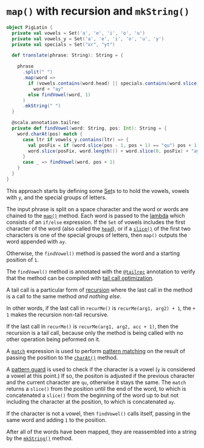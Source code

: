 # `map()` with recursion and `mkString()`

```scala
object PigLatin {
  private val vowels = Set('a', 'e', 'i', 'o', 'u')
  private val vowels_y = Set('a', 'e', 'i', 'o', 'u', 'y')
  private val specials = Set("xr", "yt")

  def translate(phrase: String): String = {

    phrase
      .split(" ")
      .map(word =>
        if (vowels.contains(word.head) || specials.contains(word.slice(0, 2)))
          word + "ay"
        else findVowel(word, 1)
      )
      .mkString(" ")
  }

  @scala.annotation.tailrec
  private def findVowel(word: String, pos: Int): String = {
    word.charAt(pos) match {
      case ltr if vowels_y.contains(ltr) => {
        val posFix = if (word.slice(pos - 1, pos + 1) == "qu") pos + 1 else pos
        word.slice(posFix, word.length()) + word.slice(0, posFix) + "ay"
      }
      case _ => findVowel(word, pos + 1)
    }
  }
}
```

This approach starts by defining some [Set][set]s to to hold the vowels, vowels with `y`, and the special groups of letters.

The input phrase is split on a space character and the word or words are chained to the [`map()`][map] method.
Each word is passed to the [lambda][lambda] which consists of an `if/else` expression.
If the `Set` of vowels includes the first character of the word (also called the [`head`][head]), or if a [`slice()`][slice]
of the first two characters is one of the special groups of letters, then `map()` outputs the word appended with `ay`.

Otherwise, the `findVowel()` method is passed the word and a starting position of `1`.

The `findVowel()` method is annotated with the [`@tailrec`][tailrec-annotation] annotation to verify that the method can be compiled
with [tail call optimization][tail-opt].

A tail call is a particular form of [recursion][recursion] where the last call in the method is a call to the same method _and nothing else_.

In other words, if the last call in `recurMe()` is `recurMe(arg1, arg2) + 1`, the `+ 1` makes the recursion non-tail recursive.

If the last call in `recurMe()` is `recurMe(arg1, arg2, acc + 1)`, then the recursion is a tail call, because only the method is being called
with no other operation being peformed on it.

A [`match`][match] expression is used to perform [pattern matching][pattern-matching] on the result of passing the position
to the [`charAt()`][charat] method.

A [pattern guard][pattern-guard] is used to check if the character is a vowel (`y` is considered a vowel at this point.)
If so, the positon is adjusted if the previous character and the current character are `qu`, otherwise it stays the same.
The `match` returns a `slice()` from the position until the end of the word, to which is concatenated a `slice()` from the
beginning of the word up to but not including the character at the position,  to which is concatenated `ay`.

If the character is not a vowel, then `findVowel()` calls itself, passing in the same word and adding `1` to the position.

After all of the words have been mapped, they are reassembled into a string by the [`mkString()`][mkstring] method.

[set]: https://www.scala-lang.org/api/2.13.3/scala/collection/immutable/Set.html
[head]: https://www.scala-lang.org/api/2.13.3/scala/collection/StringOps.html#head:Char
[slice]: https://www.scala-lang.org/api/2.13.3/scala/collection/StringOps.html#slice(from:Int,until:Int):String
[map]: https://www.scala-lang.org/api/2.13.3/scala/Array.html#map[B](f:A=%3EB)(implicitct:scala.reflect.ClassTag[B]):Array[B]
[lambda]: https://www.geeksforgeeks.org/lambda-expression-in-scala/
[underscore]: https://www.baeldung.com/scala/underscore
[match]: https://docs.scala-lang.org/tour/pattern-matching.html
[recursion]: https://www.geeksforgeeks.org/recursion-in-scala/
[tailrec-annotation]: https://www.scala-lang.org/api/2.12.1/scala/annotation/tailrec.html
[tail-opt]: https://www.baeldung.com/scala/tail-recursion
[pattern-matching]: https://docs.scala-lang.org/tour/pattern-matching.html
[charat]: https://docs.oracle.com/javase/7/docs/api/java/lang/String.html#charAt(int)
[pattern-guard]: https://alvinalexander.com/scala/how-to-use-if-then-expressions-guards-in-case-statements-scala/
[ternary]: https://alvinalexander.com/scala/scala-ternary-operator-syntax/
[mkstring]: https://www.scala-lang.org/api/2.13.3/scala/Array.html#mkString(sep:String):String
[approach-map-recursion-mkstring]: https://exercism.org/tracks/scala/exercises/pig-latin/approaches/map-recursion-mkstring
